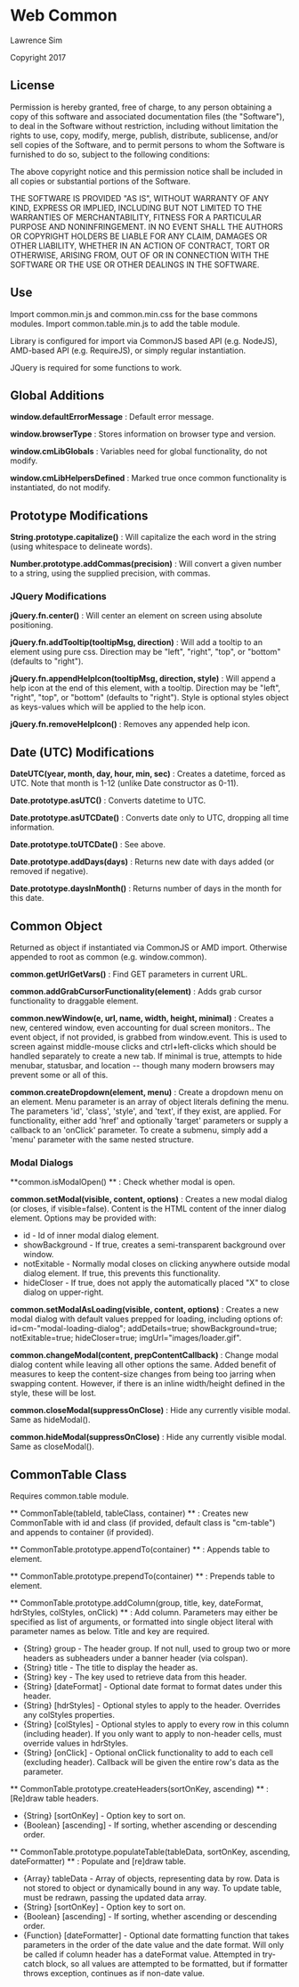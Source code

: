 # Web Common #

Lawrence Sim

Copyright 2017

## License ##

Permission is hereby granted, free of charge, to any person obtaining a copy of this software and associated documentation files (the "Software"), to deal in the Software without restriction, including without limitation the rights to use, copy, modify, merge, publish, distribute, sublicense, and/or sell copies of the Software, and to permit persons to whom the Software is furnished to do so, subject to the following conditions:

The above copyright notice and this permission notice shall be included in all copies or substantial portions of the Software.

THE SOFTWARE IS PROVIDED "AS IS", WITHOUT WARRANTY OF ANY KIND, EXPRESS OR IMPLIED, INCLUDING BUT NOT LIMITED TO THE WARRANTIES OF MERCHANTABILITY, FITNESS FOR A PARTICULAR PURPOSE AND NONINFRINGEMENT. IN NO EVENT SHALL THE AUTHORS OR COPYRIGHT HOLDERS BE LIABLE FOR ANY CLAIM, DAMAGES OR OTHER LIABILITY, WHETHER IN AN ACTION OF CONTRACT, TORT OR OTHERWISE, ARISING FROM, OUT OF OR IN CONNECTION WITH THE SOFTWARE OR THE USE OR OTHER DEALINGS IN THE SOFTWARE.

## Use ##

Import common.min.js and common.min.css for the base commons modules. Import common.table.min.js to add the table module.

Library is configured for import via CommonJS based API (e.g. NodeJS), AMD-based API (e.g. RequireJS), or simply regular instantiation.

JQuery is required for some functions to work.

## Global Additions ##

**window.defaultErrorMessage** : Default error message.

**window.browserType** : Stores information on browser type and version.

**window.cmLibGlobals** : Variables need for global functionality, do not modify.

**window.cmLibHelpersDefined** : Marked true once common functionality is instantiated, do not modify.

## Prototype Modifications ##

**String.prototype.capitalize()** : Will capitalize the each word in the string (using whitespace to delineate words).

**Number.prototype.addCommas(precision)** : Will convert a given number to a string, using the supplied precision, with commas.

### JQuery Modifications ###

**jQuery.fn.center()** : Will center an element on screen using absolute positioning.

**jQuery.fn.addTooltip(tooltipMsg, direction)** : Will add a tooltip to an element using pure css. Direction may be "left", "right", "top", or "bottom" (defaults to "right").

**jQuery.fn.appendHelpIcon(tooltipMsg, direction, style)** : Will append a help icon at the end of this element, with a tooltip. Direction may be "left", "right", "top", or "bottom" (defaults to "right"). Style is optional styles object as keys-values which will be applied to the help icon.

**jQuery.fn.removeHelpIcon()** : Removes any appended help icon.

## Date (UTC) Modifications ##

**DateUTC(year, month, day, hour, min, sec)** : Creates a datetime, forced as UTC. Note that month is 1-12 (unlike Date constructor as 0-11).

**Date.prototype.asUTC()** : Converts datetime to UTC.

**Date.prototype.asUTCDate()** : Converts date only to UTC, dropping all time information.

**Date.prototype.toUTCDate()** : See above.

**Date.prototype.addDays(days)** : Returns new date with days added (or removed if negative).

**Date.prototype.daysInMonth()** : Returns number of days in the month for this date.

## Common Object ##

Returned as object if instantiated via CommonJS or AMD import. Otherwise appended to root as common (e.g. window.common).

**common.getUrlGetVars()** : Find GET parameters in current URL.

**common.addGrabCursorFunctionality(element)** : Adds grab cursor functionality to draggable element.

**common.newWindow(e, url, name, width, height, minimal)** : Creates a new, centered window, even accounting for dual screen monitors.. The event object, if not provided, is grabbed from window.event. This is used to screen against middle-mouse clicks and ctrl+left-clicks which should be handled separately to create a new tab. If minimal is true, attempts to hide menubar, statusbar, and location -- though many modern browsers may prevent some or all of this.

**common.createDropdown(element, menu)** : Create a dropdown menu on an element. Menu parameter is an array of object literals defining the menu. The parameters 'id', 'class', 'style', and 'text', if they exist, are applied. For functionality, either add 'href' and optionally 'target' parameters or supply a callback to an 'onClick' parameter. To create a submenu, simply add a 'menu' parameter with the same nested structure.

### Modal Dialogs ###

**common.isModalOpen() ** : Check whether modal is open.

**common.setModal(visible, content, options)** : Creates a new modal dialog (or closes, if visible=false). Content is the HTML content of the inner dialog element. Options may be provided with:

* id - Id of inner modal dialog element.
* showBackground - If true, creates a semi-transparent background over window.
* notExitable - Normally modal closes on clicking anywhere outside modal dialog element. If true, this prevents this functionality.
* hideCloser - If true, does not apply the automatically placed "X" to close dialog on upper-right.

**common.setModalAsLoading(visible, content, options)** : Creates a new modal dialog with default values prepped for loading, including options of: id=cm-"modal-loading-dialog"; addDetails=true; showBackground=true; notExitable=true; hideCloser=true; imgUrl="images/loader.gif".

**common.changeModal(content, prepContentCallback)** :  Change modal dialog content while leaving all other options the same. Added benefit of measures to keep the content-size changes from being too jarring when swapping content. However, if there is an inline width/height defined in the style, these will be lost.

**common.closeModal(suppressOnClose)** : Hide any currently visible modal. Same as hideModal().

**common.hideModal(suppressOnClose)** : Hide any currently visible modal. Same as closeModal().

## CommonTable Class ##

Requires common.table module.

** CommonTable(tableId, tableClass, container) ** : Creates new CommonTable with id and class (if provided, default class is "cm-table") and appends to container (if provided).

** CommonTable.prototype.appendTo(container) ** : Appends table to element.

** CommonTable.prototype.prependTo(container) ** : Prepends table to element.

** CommonTable.prototype.addColumn(group, title, key, dateFormat, hdrStyles, colStyles, onClick) ** : Add column. Parameters may either be specified as list of arguments, or formatted into single object literal with parameter names as below. Title and key are required.

* {String} group - The header group. If not null, used to group two or more headers as subheaders under a banner header (via colspan).
* {String} title - The title to display the header as.
* {String} key - The key used to retrieve data from this header.
* {String} [dateFormat] - Optional date format to format dates under this header.
* {String} [hdrStyles] - Optional styles to apply to the header. Overrides any colStyles properties.
* {String} [colStyles] - Optional styles to apply to every row in this column (including header). If you only want to apply to non-header cells, must override values in hdrStyles.
* {String} [onClick] - Optional onClick functionality to add to each cell (excluding header). Callback will be given the entire row's data as the parameter.

** CommonTable.prototype.createHeaders(sortOnKey, ascending) ** : [Re]draw table headers.

* {String} [sortOnKey] - Option key to sort on.
* {Boolean} [ascending] - If sorting, whether ascending or descending order.

** CommonTable.prototype.populateTable(tableData, sortOnKey, ascending, dateFormatter) ** : Populate and [re]draw table.

* {Array} tableData - Array of objects, representing data by row. Data is not stored to object or dynamically bound in any way. To update table, must be redrawn, passing the updated data array.
* {String} [sortOnKey] - Option key to sort on.
* {Boolean} [ascending] - If sorting, whether ascending or descending order.
* {Function} [dateFormatter] - Optional date formatting function that takes parameters in the order of the date value and the date format. Will only be called if column header has a dateFormat value. Attempted in try-catch block, so all values are attempted to be formatted, but if formatter throws exception, continues as if non-date value.